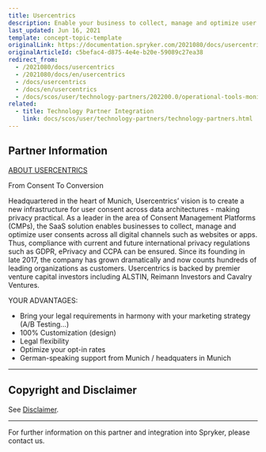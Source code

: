 ```yaml
---
title: Usercentrics
description: Enable your business to collect, manage and optimize user consents across all digital such as websites or apps by integrating Usercentrics into the Spryker Commerce OS.
last_updated: Jun 16, 2021
template: concept-topic-template
originalLink: https://documentation.spryker.com/2021080/docs/usercentrics
originalArticleId: c5befac4-d875-4e4e-b20e-59089c27ea38
redirect_from:
  - /2021080/docs/usercentrics
  - /2021080/docs/en/usercentrics
  - /docs/usercentrics
  - /docs/en/usercentrics
  - /docs/scos/user/technology-partners/202200.0/operational-tools-monitoring-legal-etc/usercentrics.html
related:
  - title: Technology Partner Integration
    link: docs/scos/user/technology-partners/technology-partners.html
---
```


## Partner Information

[ABOUT USERCENTRICS](https://usercentrics.com/)

From Consent To Conversion

Headquartered in the heart of Munich, Usercentrics’ vision is to create a new infrastructure for user consent across data architectures - making privacy practical. As a leader in the area of Consent Management Platforms (CMPs), the SaaS solution enables businesses to collect, manage and optimize user consents across all digital channels such as websites or apps. Thus, compliance with current and future international privacy regulations such as GDPR, ePrivacy and CCPA can be ensured. Since its founding in late 2017, the company has grown  dramatically and now counts hundreds of leading organizations as customers. Usercentrics is backed by premier venture capital investors including ALSTIN, Reimann Investors and Cavalry Ventures.

YOUR ADVANTAGES:
* Bring your legal requirements in harmony with your marketing strategy (A/B Testing...)
* 100% Customization (design)
* Legal flexibility
* Optimize your opt-in rates
* German-speaking support from Munich / headquaters in Munich

---

## Copyright and Disclaimer

See [Disclaimer](https://github.com/spryker/spryker-documentation).

---

For further information on this partner and integration into Spryker, please contact us.

<div class="hubspot-form js-hubspot-form" data-portal-id="2770802" data-form-id="163e11fb-e833-4638-86ae-a2ca4b929a41" id="hubspot-1"></div>
